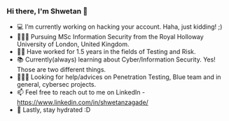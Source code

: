 ### Hi there, I'm Shwetan 👋 

- 💻 I’m currently working on hacking your account. Haha, just kidding! ;)
- 👨🏻‍🎓 Pursuing MSc Information Security from the Royal Holloway University of London, United Kingdom. 
- 🤝🏻 Have worked for 1.5 years in the fields of Testing and Risk. 
- 📚 Currently(always) learning about Cyber/Information Security. Yes! Those are two different things.
- 🙋🏻‍♂️ Looking for help/advices on Penetration Testing, Blue team and in general, cybersec projects.
- 📫 Feel free to reach out to me on LinkedIn - https://www.linkedin.com/in/shwetanzagade/
- 🧃 Lastly, stay hydrated :D

<!--
**shwetan-zagade/shwetan-zagade** is a ✨ _special_ ✨ repository because its `README.md` (this file) appears on your GitHub profile.

Here are some ideas to get you started:

- 🔭 I’m currently working on ...
- 🌱 I’m currently learning ...
- 👯 I’m looking to collaborate on ...
- 🤔 I’m looking for help with ...
- 💬 Ask me about ...
- 📫 How to reach me: ...
- 😄 Pronouns: ...
- ⚡ Fun fact: ...
-->
